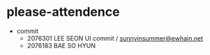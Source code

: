 # please-attendence

- commit
  - 2076301 LEE SEON UI commit / sunnyinsummer@ewhain.net
  - 2076183 BAE SO HYUN 

